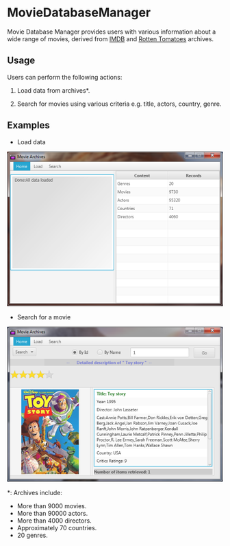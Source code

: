 # MovieDatabaseManager
Movie Database Manager provides users with various information about a wide range of movies, derived from [IMDB][1] and [Rotten Tomatoes][2] archives.

## Usage
Users can perform the following actions:

1. Load data from archives*.

2. Search for movies using various criteria e.g. title, actors, country, genre.

## Examples
* Load data

<img src="/resources/images/loadData.png" alt="Load data">

* Search for a movie

<img src="/resources/images/searchMovie.png" alt="Search a movie">

*: Archives include:

* More than 9000 movies.
* More than 90000 actors.
* More than 4000 directors.
* Approximately 70 countries.
* 20 genres.

[1]: https://www.imdb.com/
[2]: https://www.rottentomatoes.com/ 
